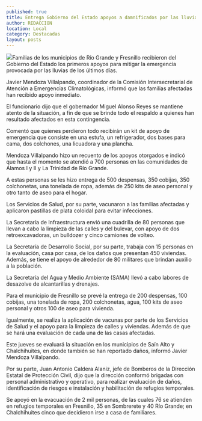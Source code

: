 ```yaml
---
published: true
title: Entrega Gobierno del Estado apoyos a damnificados por las lluvias
author: REDACCION
location: Local
category: Destacadas
layout: posts
---
```


![](http://i.imgur.com/tOzA4Nhm.jpg)Familias de los municipios de Río Grande y Fresnillo recibieron del Gobierno del Estado los primeros apoyos para mitigar la emergencia provocada por las lluvias de los últimos días.
 
Javier Mendoza Villalpando, coordinador de la Comisión Intersecretarial de Atención a Emergencias Climatológicas, informó que las familias afectadas han recibido apoyo inmediato.
 
El funcionario dijo que el gobernador Miguel Alonso Reyes se mantiene atento de la situación, a fin de que se brinde todo el respaldo a quienes han resultado afectados en esta contingencia.
 
Comentó que quienes perdieron todo recibirán un kit de apoyo de emergencia que consiste en una estufa, un refrigerador, dos bases para cama, dos colchones, una licuadora y una plancha.
 
Mendoza Villalpando hizo un recuento de los apoyos otorgados e indicó que hasta el momento se atendió a 700 personas en las comunidades de Álamos I y II y La Trinidad de Río Grande.
 
A estas personas se les hizo entrega de 500 despensas, 350 cobijas, 350 colchonetas, una tonelada de ropa, además de 250 kits de aseo personal y otro tanto de aseo para el hogar.
 
Los Servicios de Salud, por su parte, vacunaron a las familias afectadas y aplicaron pastillas de plata coloidal para evitar infecciones.
 
La Secretaría de Infraestructura envió una cuadrilla de 80 personas que llevan a cabo la limpieza de las calles y del bulevar, con apoyo de dos retroexcavadoras, un bulldozer y cinco camiones de volteo.
 
La Secretaría de Desarrollo Social, por su parte, trabaja con 15 personas en la evaluación, casa por casa, de los daños que presentan 450 viviendas. Además, se tiene el apoyo de alrededor de 80 militares que brindan auxilio a la población.
 
La Secretaría del Agua y Medio Ambiente (SAMA) llevó a cabo labores de desazolve de alcantarillas y drenajes.
 
Para el municipio de Fresnillo se prevé la entrega de 200 despensas, 100 cobijas, una tonelada de ropa, 200 colchonetas, agua, 100 kits de aseo personal y otros 100 de aseo para vivienda.
 
Igualmente, se realiza la aplicación de vacunas por parte de los Servicios de Salud y el apoyo para la limpieza de calles y viviendas. Además de que se hará una evaluación de cada una de las casas afectadas.
 
Este jueves se evaluará la situación en los municipios de Saín Alto y Chalchihuites, en donde también se han reportado daños, informó Javier Mendoza Villalpando.
 
Por su parte, Juan Antonio Caldera Alaniz, jefe de Bomberos de la Dirección Estatal de Protección Civil, dijo que la dirección conformó brigadas con personal administrativo y operativo, para realizar evaluación de daños, identificación de riesgos e instalación y habilitación de refugios temporales.
 
Se apoyó en la evacuación de 2 mil personas, de las cuales 76 se atienden en refugios temporales en Fresnillo, 35 en Sombrerete y 40 Río Grande; en Chalchihuites cinco que decidieron irse a casa de familiares.
